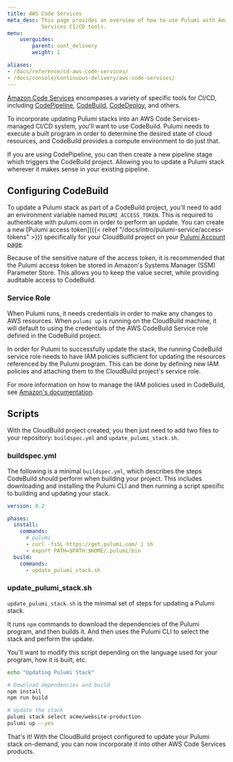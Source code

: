 ```yaml
---
title: AWS Code Services
meta_desc: This page provides an overview of how to use Pulumi with Amazon Code
           Services CI/CD tools.
menu:
    userguides:
        parent: cont_delivery
        weight: 1

aliases:
- /docs/reference/cd-aws-code-services/
- /docs/console/continuous-delivery/aws-code-services/
---
```


[Amazon Code Services](https://aws.amazon.com/products/developer-tools/) encompases a variety
of specific tools for CI/CD, including [CodePipeline](https://aws.amazon.com/codepipeline/),
[CodeBuild](https://aws.amazon.com/codebuild/), [CodeDeploy](https://aws.amazon.com/codedeploy/),
and others.

To incorporate updating Pulumi stacks into an AWS Code Services-managed CI/CD system, you'll
want to use CodeBuild. Pulumi needs to execute a built program in order to determine the desired
state of cloud resources, and CodeBuild provides a compute environment to do just that.

If you are using CodePipeline, you can then create a new pipeline stage which triggers the
CodeBuild project. Allowing you to update a Pulumi stack wherever it makes sense in your existing
pipeline.

## Configuring CodeBuild

To update a Pulumi stack as part of a CodeBuild project, you'll need to add an environment variable
named `PULUMI_ACCESS_TOKEN`. This is required to authenticate with pulumi.com in order to perform
an update. You can create a new [Pulumi access token]({{< relref "/docs/intro/pulumi-service/access-tokens" >}}) specifically for your CloudBuild project on
your [Pulumi Account page](https://app.pulumi.com/account/tokens).

Because of the sensitive nature of the access token, it is recommended that the Pulumi access
token be stored in Amazon's Systems Manager (SSM) Parameter Store. This allows you to keep the value secret, while
providing auditable access to CodeBuild.

### Service Role

When Pulumi runs, it needs credentials in order to make any changes to AWS resources. When
`pulumi up` is running on the CloudBuild machine, it will default to using the credentials of
the AWS CodeBuild Service role defined in the CodeBuild project.

In order for Pulumi to successfully update the stack, the running CodeBuild service role needs to
have IAM policies sufficient for updating the resources referenced by the Pulumi program.
This can be done by defining new IAM policies and attaching them to the CloudBuild project's service
role.

For more information on how to manage the IAM policies used in CodeBuild,
see [Amazon's documentation](https://docs.aws.amazon.com/codebuild/latest/userguide/setting-up.html#setting-up-service-role).

## Scripts

With the CloudBuild project created, you then just need to add two files to your repository:
`buildspec.yml` and `update_pulumi_stack.sh`.

### buildspec.yml

The following is a minimal `buildspec.yml`, which describes the steps CodeBuild should perform when
building your project. This includes downloading and installing the Pulumi CLI and then running a
script specific to building and updating your stack.

```yaml
version: 0.2

phases:
  install:
    commands:
      # pulumi
      - curl -fsSL https://get.pulumi.com/ | sh
      - export PATH=$PATH:$HOME/.pulumi/bin
  build:
    commands:
      - update_pulumi_stack.sh
```

### update_pulumi_stack.sh

`update_pulumi_stack.sh` is the minimal set of steps for updating a Pulumi stack.

It runs `npm` commands to download the dependencies of the Pulumi program, and then builds it.
And then uses the Pulumi CLI to select the stack and perform the update.

You'll want to modify this script depending on the language used for your program, how it is
built, etc.

```bash
echo "Updating Pulumi Stack"

# Download dependencies and build
npm install
npm run build

# Update the stack
pulumi stack select acme/website-production
pulumi up --yes
```

That's it! With the CloudBuild project configured to update your Pulumi stack on-demand,
you can now incorporate it into other AWS Code Services products.
